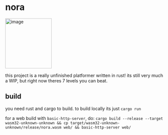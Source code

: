 # nora
<img width="148" height="160" alt="image" src="https://github.com/user-attachments/assets/c5b79669-4c00-432f-a459-8debb87c2d74" />

this project is a really unfinished platformer written in rust! its still very much a WIP, but right now theres 7 levels you can beat.

## build

you need rust and cargo to build. to build locally its just `cargo run`

for a web build with `basic-http-server`, do: `cargo build --release --target wasm32-unknown-unknown && cp target/wasm32-unknown-unknown/release/nora.wasm web/ && basic-http-server web/`